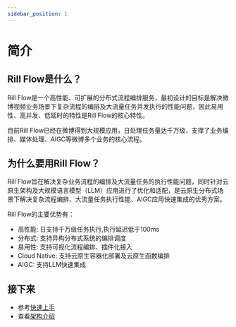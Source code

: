 ```yaml
---
sidebar_position: 1
---
```


# 简介

## Rill Flow是什么？
Rill Flow是一个高性能、可扩展的分布式流程编排服务，最初设计的目标是解决微博视频业务场景下复杂流程的编排及大流量任务并发执行的性能问题，因此易用性、高并发、低延时的特性是Rill Flow的核心特性。

目前Rill Flow已经在微博得到大规模应用，日处理任务量达千万级，支撑了业务编排、媒体处理、AIGC等微博多个业务的核心流程。

## 为什么要用Rill Flow？

Rill Flow旨在解决复杂业务流程的编排及大流量任务的执行性能问题，同时针对云原生架构及大规模语言模型（LLM）应用进行了优化和适配，是云原生分布式场景下解决复杂流程编排、大流量任务执行性能、AIGC应用快速集成的优秀方案。

Rill Flow的主要优势有：

- 高性能: 日支持千万级任务执行,执行延迟低于100ms
- 分布式: 支持异构分布式系统的编排调度
- 易用性: 支持可视化流程编排、插件化接入
- Cloud Native: 支持云原生容器化部署及云原生函数编排
- AIGC: 支持LLM快速集成

## 接下来
* 参考[快速上手](./getting-started/01-quickstart.md)
* 查看[架构介绍](./user-guide/01-arch.md)